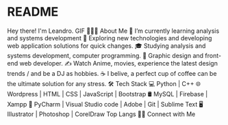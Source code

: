 # README
Hey there! I'm Leandro.  GIF  👨🏻‍💻 About Me 🔭   I’m currently learning analysis and systems development 🤔   Exploring new technologies and developing web application solutions for quick changes. 🎓   Studying analysis and systems development, computer programming. 💼   Graphic design and front-end web developer. ✍️   Watch Anime, movies, experience the latest design trends / and be a DJ as hobbies. ☕   I belive, a perfect cup of coffee can be the ultimate solution for any stress. 🛠 Tech Stack 💻   Python | C++ 🌐   Wordpress | HTML | CSS | JavaScript | Bootstrap 🛢    MySQL | Firebase | Xampp 🔧  PyCharm | Visual Studio code | Adobe | Git | Sublime Text 🖥    Illustrator | Photoshop | CorelDraw  Top Langs  🤝🏻 Connect with Me
